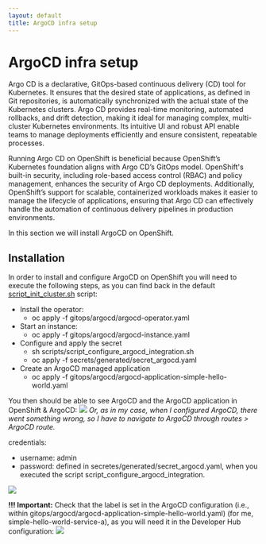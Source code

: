```yaml
---
layout: default
title: ArgoCD infra setup
---
```


# ArgoCD infra setup
Argo CD is a declarative, GitOps-based continuous delivery (CD) tool for Kubernetes. It ensures that the desired state of applications,
as defined in Git repositories, is automatically synchronized with the actual state of the Kubernetes clusters.
Argo CD provides real-time monitoring, automated rollbacks, and drift detection, making it ideal for managing complex,
multi-cluster Kubernetes environments. Its intuitive UI and robust API enable teams to manage deployments efficiently and ensure consistent, repeatable processes.



Running Argo CD on OpenShift is beneficial because OpenShift’s Kubernetes foundation aligns with Argo CD’s GitOps model.
OpenShift's built-in security, including role-based access control (RBAC) and policy management, enhances the security of Argo CD deployments.
Additionally, OpenShift’s support for scalable, containerized workloads makes it easier to manage the lifecycle of applications, ensuring that
Argo CD can effectively handle the automation of continuous delivery pipelines in production environments.



In this section we will install ArgoCD on OpenShift.

## Installation
In order to install and configure ArgoCD on OpenShift you will need to execute the following steps, as you can find back in the default
[script_init_cluster.sh](https://github.com/maarten-vandeperre/developer-hub-documentation/blob/main/script_init_cluster.sh) script:
* Install the operator:
  * oc apply -f gitops/argocd/argocd-operator.yaml
* Start an instance:
  * oc apply -f gitops/argocd/argocd-instance.yaml
* Configure and apply the secret
  * sh scripts/script_configure_argocd_integration.sh
  * oc apply -f secrets/generated/secret_argocd.yaml
* Create an ArgoCD managed application
  * oc apply -f gitops/argocd/argocd-application-simple-hello-world.yaml

You then should be able to see ArgoCD and the ArgoCD application in OpenShift & ArgoCD:
<img src="https://raw.githubusercontent.com/maarten-vandeperre/developer-hub-documentation/main/images/argocd_1.png" class="large">
_Or, as in my case, when I configured ArgoCD, there went something wrong, so I have to navigate to ArgoCD through routes > ArgoCD route._

credentials:
* username: admin
* password: defined in secretes/generated/secret_argocd.yaml, when you executed the script script_configure_argocd_integration.

<img src="https://raw.githubusercontent.com/maarten-vandeperre/developer-hub-documentation/main/images/argocd_2.png" class="large">

**!!! Important:** Check that the label is set in the ArgoCD configuration (i.e., within gitops/argocd/argocd-application-simple-hello-world.yaml)
(for me, simple-hello-world-service-a), as you will need it in the Developer Hub configuration:
<img src="https://raw.githubusercontent.com/maarten-vandeperre/developer-hub-documentation/main/images/argocd_3.png" class="large">